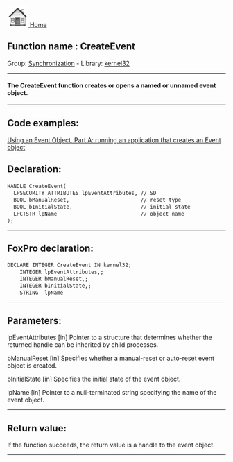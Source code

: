 [<img src="../../images/home.png"> Home ](https://github.com/VFPX/Win32API)  

## Function name : CreateEvent
Group: [Synchronization](../../functions_group.md#Synchronization)  -  Library: [kernel32](../../libraries.md#kernel32)  
***  


#### The CreateEvent function creates or opens a named or unnamed event object.
***  


## Code examples:
[Using an Event Object. Part A: running an application that creates an Event object](../../samples/sample_148.md)  

## Declaration:
```foxpro  
HANDLE CreateEvent(
  LPSECURITY_ATTRIBUTES lpEventAttributes, // SD
  BOOL bManualReset,                       // reset type
  BOOL bInitialState,                      // initial state
  LPCTSTR lpName                           // object name
);  
```  
***  


## FoxPro declaration:
```foxpro  
DECLARE INTEGER CreateEvent IN kernel32;
	INTEGER lpEventAttributes,;
	INTEGER bManualReset,;
	INTEGER bInitialState,;
	STRING  lpName  
```  
***  


## Parameters:
lpEventAttributes 
[in] Pointer to a structure that determines whether the returned handle can be inherited by child processes. 

bManualReset 
[in] Specifies whether a manual-reset or auto-reset event object is created. 

bInitialState 
[in] Specifies the initial state of the event object. 

lpName 
[in] Pointer to a null-terminated string specifying the name of the event object.  
***  


## Return value:
If the function succeeds, the return value is a handle to the event object.  
***  

